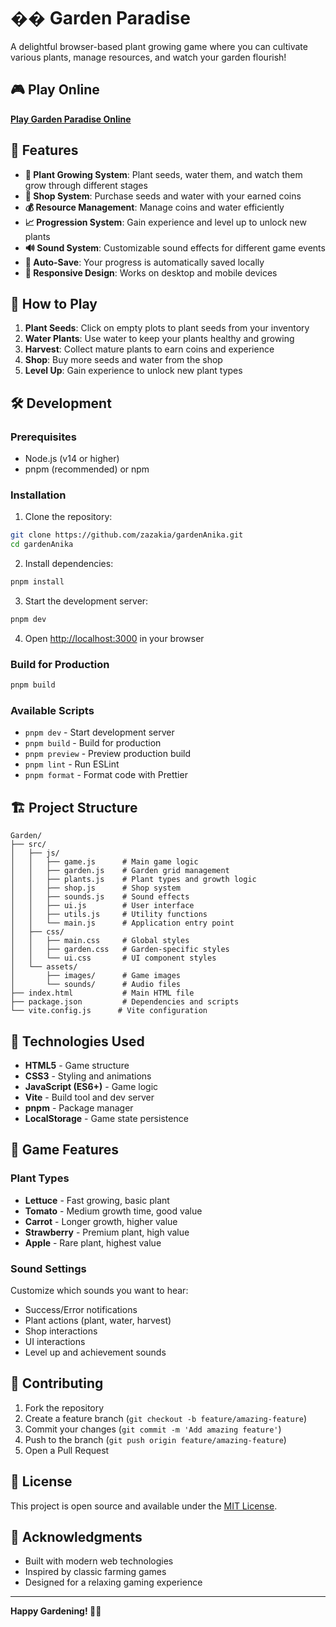 # �� Garden Paradise

A delightful browser-based plant growing game where you can cultivate various plants, manage resources, and watch your garden flourish!

## 🎮 Play Online

**[Play Garden Paradise Online](https://zazakia.github.io/gardenAnika/)**

## 🚀 Features

- **🌿 Plant Growing System**: Plant seeds, water them, and watch them grow through different stages
- **🛒 Shop System**: Purchase seeds and water with your earned coins
- **💰 Resource Management**: Manage coins and water efficiently
- **📈 Progression System**: Gain experience and level up to unlock new plants
- **🔊 Sound System**: Customizable sound effects for different game events
- **💾 Auto-Save**: Your progress is automatically saved locally
- **📱 Responsive Design**: Works on desktop and mobile devices

## 🎯 How to Play

1. **Plant Seeds**: Click on empty plots to plant seeds from your inventory
2. **Water Plants**: Use water to keep your plants healthy and growing
3. **Harvest**: Collect mature plants to earn coins and experience
4. **Shop**: Buy more seeds and water from the shop
5. **Level Up**: Gain experience to unlock new plant types

## 🛠️ Development

### Prerequisites

- Node.js (v14 or higher)
- pnpm (recommended) or npm

### Installation

1. Clone the repository:
```bash
git clone https://github.com/zazakia/gardenAnika.git
cd gardenAnika
```

2. Install dependencies:
```bash
pnpm install
```

3. Start the development server:
```bash
pnpm dev
```

4. Open [http://localhost:3000](http://localhost:3000) in your browser

### Build for Production

```bash
pnpm build
```

### Available Scripts

- `pnpm dev` - Start development server
- `pnpm build` - Build for production
- `pnpm preview` - Preview production build
- `pnpm lint` - Run ESLint
- `pnpm format` - Format code with Prettier

## 🏗️ Project Structure

```
Garden/
├── src/
│   ├── js/
│   │   ├── game.js      # Main game logic
│   │   ├── garden.js    # Garden grid management
│   │   ├── plants.js    # Plant types and growth logic
│   │   ├── shop.js      # Shop system
│   │   ├── sounds.js    # Sound effects
│   │   ├── ui.js        # User interface
│   │   ├── utils.js     # Utility functions
│   │   └── main.js      # Application entry point
│   ├── css/
│   │   ├── main.css     # Global styles
│   │   ├── garden.css   # Garden-specific styles
│   │   └── ui.css       # UI component styles
│   └── assets/
│       ├── images/      # Game images
│       └── sounds/      # Audio files
├── index.html           # Main HTML file
├── package.json         # Dependencies and scripts
└── vite.config.js      # Vite configuration
```

## 🎨 Technologies Used

- **HTML5** - Game structure
- **CSS3** - Styling and animations
- **JavaScript (ES6+)** - Game logic
- **Vite** - Build tool and dev server
- **pnpm** - Package manager
- **LocalStorage** - Game state persistence

## 🌟 Game Features

### Plant Types
- **Lettuce** - Fast growing, basic plant
- **Tomato** - Medium growth time, good value
- **Carrot** - Longer growth, higher value
- **Strawberry** - Premium plant, high value
- **Apple** - Rare plant, highest value

### Sound Settings
Customize which sounds you want to hear:
- Success/Error notifications
- Plant actions (plant, water, harvest)
- Shop interactions
- UI interactions
- Level up and achievement sounds

## 🤝 Contributing

1. Fork the repository
2. Create a feature branch (`git checkout -b feature/amazing-feature`)
3. Commit your changes (`git commit -m 'Add amazing feature'`)
4. Push to the branch (`git push origin feature/amazing-feature`)
5. Open a Pull Request

## 📝 License

This project is open source and available under the [MIT License](LICENSE).

## 🙏 Acknowledgments

- Built with modern web technologies
- Inspired by classic farming games
- Designed for a relaxing gaming experience

---

**Happy Gardening! 🌱✨** 